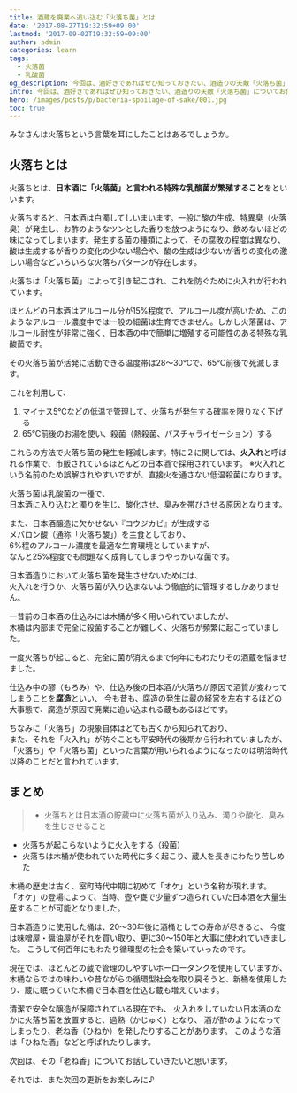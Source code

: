 ```yaml
---
title: 酒蔵を廃業へ追い込む「火落ち菌」とは
date: '2017-08-27T19:32:59+09:00'
lastmod: '2017-09-02T19:32:59+09:00'
author: admin
categories: learn
tags:
  - 火落菌
  - 乳酸菌
og_description: 今回は、酒好きであればぜひ知っておきたい、酒造りの天敵「火落ち菌」について解説させていただきました。
intro: 今回は、酒好きであればぜひ知っておきたい、酒造りの天敵「火落ち菌」についてお伝えさせていただきます。
hero: /images/posts/p/bacteria-spoilage-of-sake/001.jpg
toc: true
---
```


みなさんは火落ちという言葉を耳にしたことはあるでしょうか。

## 火落ちとは
火落ちとは、**日本酒に「火落菌」と言われる特殊な乳酸菌が繁殖すること**をといいます。

火落ちすると、日本酒は白濁してしいまいます。一般に酸の生成、特異臭（火落臭）が発生し、お酢のようなツンとした香りを放つようになり、飲めないほどの味になってしまいます。発生する菌の種類によって、その腐敗の程度は異なり、酸は生成するが香りの変化の少ない場合や、酸の生成は少ないが香りの変化の激しい場合などいろいろな火落ちパターンが存在します。

火落ちは「火落ち菌」によって引き起こされ、これを防ぐために火入れが行われています。

ほとんどの日本酒はアルコール分が15%程度で、アルコール度が高いため、このようなアルコール濃度中では一般の細菌は生育できません。しかし火落菌は、アルコール耐性が非常に強く、日本酒の中で簡単に増殖する可能性のある特殊な乳酸菌です。

その火落ち菌が活発に活動できる温度帯は28～30℃で、65℃前後で死滅します。

これを利用して、

1. マイナス5℃などの低温で管理して、火落ちが発生する確率を限りなく下げる
2. 65℃前後のお湯を使い、殺菌（熱殺菌、パスチャライゼーション）する

これらの方法で火落ち菌の発生を軽減します。特に２に関しては、**火入れ**と呼ばれる作業で、市販されているほとんどの日本酒で採用されています。
※火入れという名前のため誤解されやすいですが、直接火を通さない低温殺菌になります。

火落ち菌は乳酸菌の一種で、  
日本酒に入り込むと濁りを生じ、酸化させ、臭みを帯びさせる原因となります。

また、日本酒醸造に欠かせない『コウジカビ』が生成する  
メバロン酸（通称「火落ち酸」）を主食としており、  
6%程のアルコール濃度を最適な生育環境としていますが、  
なんと25%程度でも問題なく成育してしまうやっかいな菌です。

日本酒造りにおいて火落ち菌を発生させないためには、  
火入れを行うか、火落ち菌が入り込まないよう徹底的に管理するしかありません。

一昔前の日本酒の仕込みには木桶が多く用いられていましたが、  
木桶は内部まで完全に殺菌することが難しく、火落ちが頻繁に起こっていました。

一度火落ちが起こると、完全に菌が消えるまで何年にもわたりその酒蔵を悩ませました。

仕込み中の醪（もろみ）や、仕込み後の日本酒が火落ちが原因で酒質が変わってしまうことを**腐造**といい、
今も昔も、腐造の発生は蔵の経営を左右するほどの大事態で、腐造が原因で廃業に追い込まれる蔵もあるほどです。

ちなみに「火落ち」の現象自体はとても古くから知られており、  
また、それを「火入れ」が防ぐことも平安時代の後期から行われていましたが、  
「火落ち」や「火落ち菌」といった言葉が用いられるようになったのは明治時代以降のことだと言われています。


## まとめ

> - 火落ちとは日本酒の貯蔵中に火落ち菌が入り込み、濁りや酸化、臭みを生じさせること
- 火落ちが起こらないように火入をする（殺菌）
- 火落ちは木桶が使われていた時代に多く起こり、蔵人を長きにわたり苦しめた


木桶の歴史は古く、室町時代中期に初めて「オケ」という名称が現れます。
「オケ」の登場によって、当時、壺や甕で少量ずつ造られていた日本酒を大量生産することが可能となりました。

日本酒造りに使用した桶は、20～30年後に酒桶としての寿命が尽きると、
今度は味噌屋・醤油屋がそれを買い取り、更に30〜150年と大事に使われていきました。
こうして何百年にもわたり循環型の社会を築いていったのです。

現在では、ほとんどの蔵で管理のしやすいホーロータンクを使用していますが、
木桶ならではの味わいや昔ながらの循環型社会を取り戻そうと、新桶を使用したり、蔵に眠っていた木桶で日本酒を仕込む蔵も増えています。

清潔で安全な醸造が保障されている現在でも、
火入れをしていない日本酒のなかに火落ち菌を放置すると、過熟（かじゅく）となり、
酒が酢のようになってしまったり、老ね香（ひねか）を発したりすることがあります。
このような酒は「ひねた酒」などと呼ばれたりします。

次回は、その「老ね香」についてお話していきたいと思います。

それでは、また次回の更新をお楽しみに♪

